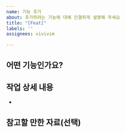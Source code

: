```yaml
---
name: 기능 추가
about: 추가하려는 기능에 대해 간결하게 설명해 주세요
title: "[Feat]"
labels: ''
assignees: vivivim

---
```


## 어떤 기능인가요?

## 작업 상세 내용
- 

## 참고할 만한 자료(선택)
